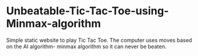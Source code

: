 # Unbeatable-Tic-Tac-Toe-using-Minmax-algorithm

Simple static website to play Tic Tac Toe. The computer uses moves based on the AI algorithm- minmax algorithm so it can never be beaten. 